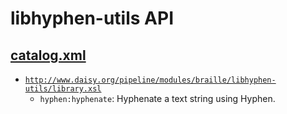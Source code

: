 # libhyphen-utils API

## <a href="resources/META-INF/catalog.xml" class="source">catalog.xml</a>

- <a href="resources/xml/library.xsl" class="apidoc">`http://www.daisy.org/pipeline/modules/braille/libhyphen-utils/library.xsl`</a>
  - `hyphen:hyphenate`: Hyphenate a text string using Hyphen.


<link rev="dp2:doc" href="./"/>
<link rel="rdf:type" href="http://www.daisy.org/ns/pipeline/apidoc"/>
